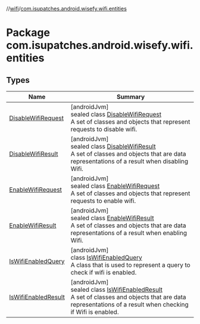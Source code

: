 //[wifi](../../index.md)/[com.isupatches.android.wisefy.wifi.entities](index.md)

# Package com.isupatches.android.wisefy.wifi.entities

## Types

| Name | Summary |
|---|---|
| [DisableWifiRequest](-disable-wifi-request/index.md) | [androidJvm]<br>sealed class [DisableWifiRequest](-disable-wifi-request/index.md)<br>A set of classes and objects that represent requests to disable wifi. |
| [DisableWifiResult](-disable-wifi-result/index.md) | [androidJvm]<br>sealed class [DisableWifiResult](-disable-wifi-result/index.md)<br>A set of classes and objects that are data representations of a result when disabling Wifi. |
| [EnableWifiRequest](-enable-wifi-request/index.md) | [androidJvm]<br>sealed class [EnableWifiRequest](-enable-wifi-request/index.md)<br>A set of classes and objects that represent requests to enable wifi. |
| [EnableWifiResult](-enable-wifi-result/index.md) | [androidJvm]<br>sealed class [EnableWifiResult](-enable-wifi-result/index.md)<br>A set of classes and objects that are data representations of a result when enabling Wifi. |
| [IsWifiEnabledQuery](-is-wifi-enabled-query/index.md) | [androidJvm]<br>class [IsWifiEnabledQuery](-is-wifi-enabled-query/index.md)<br>A class that is used to represent a query to check if wifi is enabled. |
| [IsWifiEnabledResult](-is-wifi-enabled-result/index.md) | [androidJvm]<br>sealed class [IsWifiEnabledResult](-is-wifi-enabled-result/index.md)<br>A set of classes and objects that are data representations of a result when checking if Wifi is enabled. |
